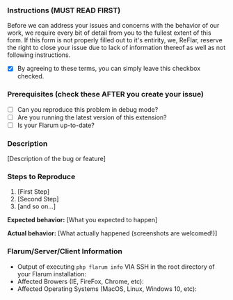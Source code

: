 ### Instructions (MUST READ FIRST)

Before we can address your issues and concerns with the behavior of our work, we require every bit of detail from you to the fullest extent of this form. If this form is not properly filled out to it's entirity, we, ReFlar, reserve the right to close your issue due to lack of information thereof as well as not following instructions.

* [x] By agreeing to these terms, you can simply leave this checkbox checked.


### Prerequisites (check these AFTER you create your issue)

* [ ] Can you reproduce this problem in debug mode?
* [ ] Are you running the latest version of this extension?
* [ ] Is your Flarum up-to-date?

### Description

[Description of the bug or feature]

### Steps to Reproduce

1. [First Step]
2. [Second Step]
3. [and so on...]

**Expected behavior:** [What you expected to happen]

**Actual behavior:** [What actually happened (screenshots are welcomed!)]

### Flarum/Server/Client Information

* Output of executing `php flarum info` VIA SSH in the root directory of your Flarum installation:
* Affected Browers (IE, FireFox, Chrome, etc):
* Affected Operating Systems (MacOS, Linux, Windows 10, etc):
